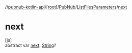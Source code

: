 //[pubnub-kotlin-api](../../../../index.md)/[[root]](../../index.md)/[PubNub](../index.md)/[ListFilesParameters](index.md)/[next](next.md)

# next

[js]\
abstract var [next](next.md): [String](https://kotlinlang.org/api/latest/jvm/stdlib/kotlin/-string/index.html)?
